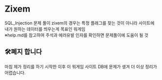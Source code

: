 # Zixem
SQL_Injection 문제 풀이
zixem의 경우는 특정 플래그를 찾는 것이 아니라 사이트에 내가 원하는 데이터를 띄우는게 목표인 워게임<br/>
※help.md를 참고하여 주석과 에러유발 인자를 확인하면 문제풀이에 도움이 될 것
## 🛠폐지 합니다
마침 제가 정리를 하기 시작한 이후 이 워게임 사이트 DB에 문제가 생겨 더 이상 정리가 어렵습니다.
